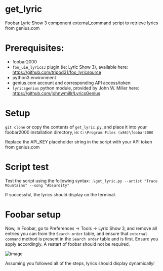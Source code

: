# get_lyric
Foobar Lyric Show 3 component external_command script to retrieve lyrics from genius.com

# Prerequisites:
  - foobar2000
  - `foo_uie_lyrics3` plugin (ie: Lyric Show 3), available here: https://github.com/tripod31/foo_lyricsource
  - python3 environment
  - genius.com account and corresponding API access/token
  - `lyricsgenius` python module, provided by John W. Miller here: https://github.com/johnwmillr/LyricsGenius

# Setup
`git clone` or copy the contents of `get_lyric.py`, and place it into your foobar2000 installation directory, ie: `C:\Program Files (x86)\foobar2000`

Replace the API_KEY placeholder string in the script with your API token from genius.com

# Script test
Test the script using the following syntax: `.\get_lyric.py --artist "Trace Mountains" --song "Absurdity"`

If successful, the lyrics should display on the terminal.

# Foobar setup
Now, in Foobar, go to Preferences -> Tools -> Lyric Show 3, and remove all entries you can from the `Search order` table, and ensure that `external command` method is present in the `Search order` table and is first. Ensure you apply accordingly. A restart of foobar should not be required.

![image](https://user-images.githubusercontent.com/66498057/84733953-86172980-af54-11ea-8a45-a55fd757733d.png)

Assuming you followed all of the steps, lyrics should display dynamically!
